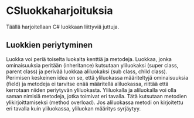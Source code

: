 # CSluokkaharjoituksia
Täällä harjoitellaan C# luokkaan liittyviä juttuja.

## Luokkien periytyminen
Luokka voi periä toiselta luokalta kenttiä ja metodeja. Luokkaa, jonka ominaisuuksia peritään (inheritance) kutsutaan yliluokaksi (super class, parent class) ja perivää luokkaa aliluokaksi (sub class, child class).
Perimisen keskeinen idea on se, että yliluokassa määriteltyjä ominaisuuksia (field) ja metodeja ei tarvitse enää määritellä aliluokassa, riittää että kerrotaan niiden periytyvän yliluokasta. Yliluokalla ja aliluokalla voi olla saman nimisiä metodeja, jotka toimivat eri tavalla. Tätä kutsutaan metodien ylikirjoittamiseksi (method overload). Jos aliluokassa metodi on kirjoitettu eri tavalla kuin yliluokassa, yliluokan määritys syrjäytyy.
